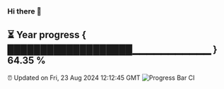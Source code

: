 ### Hi there 👋
⏳ Year progress { ███████████████████▁▁▁▁▁▁▁▁▁▁▁ } 64.35 %
---
⏰ Updated on Fri, 23 Aug 2024 12:12:45 GMT
![Progress Bar CI](https://github.com/Moyi321/Moyi321/workflows/Progress%20Bar%20CI/badge.svg)
